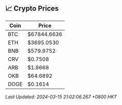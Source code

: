 ## 📈 Crypto Prices

| Coin | Price |
| ---- | ----- |
| BTC | $67844.6636 |
| ETH | $3695.0530 |
| BNB | $579.9752 |
| CRV | $0.7508 |
| ARB | $1.8668 |
| OKB | $64.6892 |
| DOGE | $0.1614 |

_Last Updated: 2024-03-15 21:02:06.267 +0800 HKT_